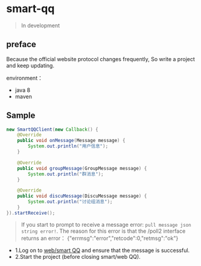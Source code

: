 # smart-qq

> In development

## preface

Because the official website protocol changes frequently, So write a project and keep updating.

environment：
* java 8
* maven

## Sample

``` java
new SmartQQClient(new Callback() {
    @Override
    public void onMessage(Message message) {
        System.out.println("用户信息");
    }

    @Override
    public void groupMessage(GroupMessage message) {
        System.out.println("群消息");
    }

    @Override
    public void discuMessage(DiscuMessage message) {
        System.out.println("讨论组消息");
    }
}).startReceive();

```
> If you start to prompt to receive a message error: `pull message json string error!`.
The reason for this error is that the /poll2 interface returns an error：
> {"errmsg":"error","retcode":0,"retmsg":"ok"}

* 1.Log on to [web/smart QQ](https://web2.qq.com) and ensure that the message is successful.
* 2.Start the project (before closing smart/web QQ).




